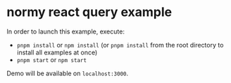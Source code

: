 # normy react query example

In order to launch this example, execute:

- `pnpm install` or `npm install` (or `pnpm install` from the root directory to install all examples at once)
- `pnpm start` or `npm start`

Demo will be available on `localhost:3000`.
